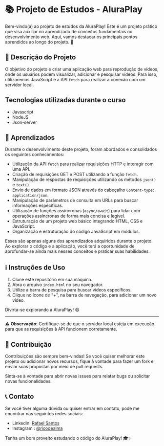 # 📚 Projeto de Estudos - AluraPlay

Bem-vindo(a) ao projeto de estudos da AluraPlay! Este é um projeto prático que visa auxiliar no aprendizado de conceitos fundamentais no desenvolvimento web. Aqui, vamos destacar os principais pontos aprendidos ao longo do projeto. 🎉

## 📝 Descrição do Projeto

O objetivo do projeto é criar uma aplicação web para reprodução de vídeos, onde os usuários podem visualizar, adicionar e pesquisar vídeos. Para isso, utilizaremos JavaScript e a API `fetch` para realizar a conexão com um servidor local.

## Tecnologias utilizadas durante o curso
* Javascript
* NodeJS
* Json-server

## 🚀 Aprendizados

Durante o desenvolvimento deste projeto, foram abordados e consolidados os seguintes conhecimentos:

- Utilização da API `fetch` para realizar requisições HTTP e interagir com uma API.
- Criação de requisições GET e POST utilizando a função `fetch`.
- Manipulação de respostas de requisições utilizando os métodos `json()` e `text()`.
- Envio de dados em formato JSON através do cabeçalho `Content-type: application/json`.
- Manipulação de parâmetros de consulta em URLs para buscar informações específicas.
- Utilização de funções assíncronas (`async/await`) para lidar com operações assíncronas de forma mais concisa e legível.
- Estruturação de um projeto web básico integrando HTML, CSS e JavaScript.
- Organização e estruturação do código JavaScript em módulos.

Esses são apenas alguns dos aprendizados adquiridos durante o projeto. Ao explorar o código e a aplicação, você terá a oportunidade de aprofundar-se ainda mais nesses conceitos e praticar suas habilidades.

## ℹ️ Instruções de Uso

1. Clone este repositório em sua máquina.
2. Abra o arquivo `index.html` no seu navegador.
3. Utilize a barra de pesquisa para buscar vídeos específicos.
4. Clique no ícone de "+", na barra de navegação, para adicionar um novo vídeo.

Divirta-se explorando a AluraPlay! 😄

---
⚠️ **Observação:** Certifique-se de que o servidor local esteja em execução para que as requisições à API funcionem corretamente.

## 🤝 Contribuição

Contribuições são sempre bem-vindas! Se você quiser melhorar este projeto ou adicionar novos recursos, fique à vontade para fazer um fork e enviar suas propostas por meio de pull requests.

Sinta-se à vontade para abrir novas issues para relatar bugs ou solicitar novas funcionalidades.

## 📞 Contato

Se você tiver alguma dúvida ou quiser entrar em contato, pode me encontrar nas seguintes redes sociais:

- LinkedIn: [Rafael Santos](https://www.linkedin.com/in/rafael-santos-399458213/)
- Instagram : [@ricodealma](https://www.instagram.com/ricodealma/)

Tenha um bom proveito estudando o código do AluraPlay! 🎓✨